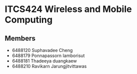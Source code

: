 # ITCS424 Wireless and Mobile Computing
## Members
- 6488120 Suphavadee Cheng
- 6488179 Ponnapassorn Iamborisut
- 6488181 Thadeeya duangkaew
- 6488210 Ravikarn Jarungjitvittawas
